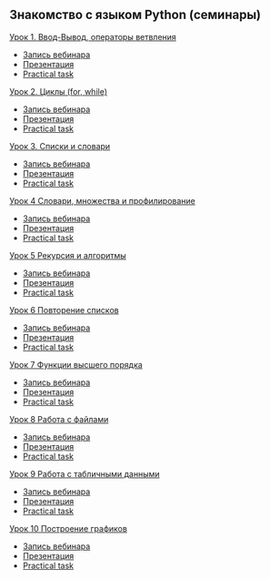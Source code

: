 ## Знакомство с языком Python (семинары)

[Урок 1. Ввод-Вывод, операторы ветвления](https://gb.ru/lessons/404461)
- [Запись вебинара](https://gbcdn.mrgcdn.ru/uploads/record/310602/attachment/faae93912156be06481c6773289ce24a.mp4)
- [Презентация](https://gbcdn.mrgcdn.ru/uploads/asset/4930953/attachment/d82b5c9437fe83c67401681b4ab00c6c.pdf)
- [Practical task](https://gb.ru/lessons/404461/homework)

[Урок 2. Циклы (for, while)](https://gb.ru/lessons/404462)
- [Запись вебинара](https://gbcdn.mrgcdn.ru/uploads/record/311269/attachment/9ce7b1c8cadf48d0fa524119aa30057d.mp4)
- [Презентация](https://gbcdn.mrgcdn.ru/uploads/asset/4930992/attachment/4031c5d21a9bd876a43d8e448cfc490b.pdf)
- [Practical task](https://gb.ru/lessons/404462/homework)

[Урок 3. Списки и словари](https://gb.ru/lessons/404463)
- [Запись вебинара](https://gbcdn.mrgcdn.ru/uploads/record/312252/attachment/332c5f6cde68612533ea9b9a016b876c.mp4)
- [Презентация](https://gbcdn.mrgcdn.ru/uploads/asset/4931031/attachment/c97f2c747f70d1acf1bede2c6ff4c644.pdf)
- [Practical task](https://gb.ru/lessons/404463/homework)

[Урок 4 Словари, множества и профилирование]()
- [Запись вебинара]()
- [Презентация]()
- [Practical task]()

[Урок 5 Рекурсия и алгоритмы]()
- [Запись вебинара]()
- [Презентация]()
- [Practical task]()

[Урок 6 Повторение списков]()
- [Запись вебинара]()
- [Презентация]()
- [Practical task]()

[Урок 7 Функции высшего порядка]()
- [Запись вебинара]()
- [Презентация]()
- [Practical task]()

[Урок 8 Работа с файлами]()
- [Запись вебинара]()
- [Презентация]()
- [Practical task]()

[Урок 9 Работа с табличными данными]()
- [Запись вебинара]()
- [Презентация]()
- [Practical task]()

[Урок 10 Построение графиков]()
- [Запись вебинара]()
- [Презентация]()
- [Practical task]()